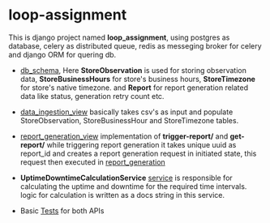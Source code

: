 # loop-assignment

This is django project named **loop_assignment**, using postgres as database, celery as distributed queue, redis as messeging broker for celery and django ORM for quering db.

- [db_schema](https://github.com/marcos5163/loop-assignment/blob/master/app/models.py), Here **StoreObservation** is used for storing observation data,
   **StoreBusinessHours** for store's business hours, **StoreTimezone** for store's native timezone. and **Report** for report generation related data like status, generation retry count etc.
- [data_ingestion_view](https://github.com/marcos5163/loop-assignment/blob/master/app/views/data_ingestion_views.py) basically takes csv's as input and populate StoreObservation, StoreBusinessHour and StoreTimezone tables.

- [report_generation_view](https://github.com/marcos5163/loop-assignment/blob/master/app/views/report_generation_views.py) implementation of **trigger-report/** and **get-report/**
   while triggering report generation it takes unique uuid as report_id and creates a report generation request in initiated state, this request then executed in [report_generation](https://github.com/marcos5163/loop-assignment/blob/master/app/tasks.py)

- **UptimeDowntimeCalculationService** [service](https://github.com/marcos5163/loop-assignment/blob/master/app/service/uptime_downtime_calculation.py) is responsible for calculating
  the uptime and downtime for the required time intervals. logic for calculation is written as a docs string in this service. 

- Basic [Tests](https://github.com/marcos5163/loop-assignment/blob/master/app/tests.py) for both APIs     
  
  
  
  
  
  

